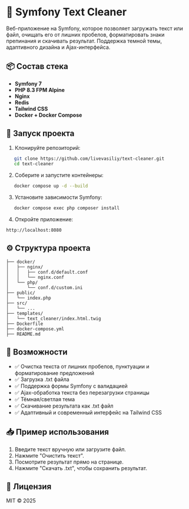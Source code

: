# 🧼 Symfony Text Cleaner

Веб-приложение на Symfony, которое позволяет загружать текст или файл, очищать его от лишних пробелов, форматировать знаки препинания и скачивать результат. Поддержка темной темы, адаптивного дизайна и Ajax-интерфейса.

## 📦 Состав стека
- **Symfony 7**
- **PHP 8.3 FPM Alpine**
- **Nginx**
- **Redis**
- **Tailwind CSS**
- **Docker + Docker Compose**

## 🚀 Запуск проекта
1. Клонируйте репозиторий:
```bash
   git clone https://github.com/livevasiliy/text-cleaner.git
   cd text-cleaner
```
2. Соберите и запустите контейнеры:
```bash
   docker compose up -d --build
```
3. Установите зависимости Symfony:
```bash
   docker compose exec php composer install
```
4. Откройте приложение:
```
http://localhost:8080
```

## ⚙️ Структура проекта
```
├── docker/
│   ├── nginx/
│   │   ├── conf.d/default.conf
│   │   └── nginx.conf
│   └── php/
│       └── conf.d/custom.ini
├── public/
│   └── index.php
├── src/
│   └── ...
├── templates/
│   └── text_cleaner/index.html.twig
├── Dockerfile
├── docker-compose.yml
├── README.md
```

## 📂 Возможности
- ✅ Очистка текста от лишних пробелов, пунктуации и форматирование предложений
- ✅ Загрузка .txt файла
- ✅ Поддержка формы Symfony с валидацией
- ✅ Ajax-обработка текста без перезагрузки страницы
- ✅ Тёмная/светлая тема
- ✅ Скачивание результата как .txt файл
- ✅ Адаптивный и современный интерфейс на Tailwind CSS

## 📥 Пример использования
1. Введите текст вручную или загрузите файл.
2. Нажмите "Очистить текст".
3.  Посмотрите результат прямо на странице.
4. Нажмите "Скачать .txt", чтобы сохранить результат.

## 📖 Лицензия
MIT © 2025